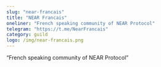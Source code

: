 ```yaml
---
slug: "near-francais"
title: "NEAR Francais"
oneliner: "French speaking community of NEAR Protocol"
telegram: "https://t.me/NearFrancais"
category: guild
logo: /img/near-francais.png
---
```


“French speaking community of NEAR Protocol”

